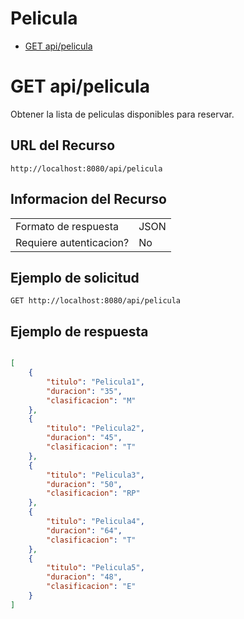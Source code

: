# Pelicula
- [GET api/pelicula](./basics/get-api-pelicula.md)

# GET api/pelicula
Obtener la lista de peliculas disponibles para reservar.

## URL del Recurso
`http://localhost:8080/api/pelicula`

## Informacion del Recurso
|                         |       |
|-------------------------|-------|
| Formato de respuesta    | JSON  |
| Requiere autenticacion? | No    |

## Ejemplo de solicitud

`GET http://localhost:8080/api/pelicula`

## Ejemplo de respuesta
```JSON

[
    {
        "titulo": "Pelicula1",
        "duracion": "35",
        "clasificacion": "M"
    },
    {
        "titulo": "Pelicula2",
        "duracion": "45",
        "clasificacion": "T"
    },
    {
        "titulo": "Pelicula3",
        "duracion": "50",
        "clasificacion": "RP"
    },
    {
        "titulo": "Pelicula4",
        "duracion": "64",
        "clasificacion": "T"
    },
    {
        "titulo": "Pelicula5",
        "duracion": "48",
        "clasificacion": "E"
    }
]

```